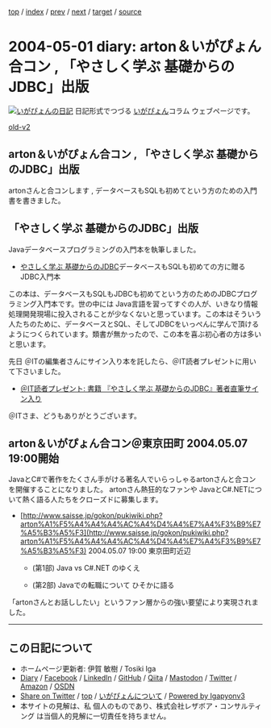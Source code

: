 [top](../index.html) 
 / [index](index.html) 
 / [prev](ig040430.html) 
 / [next](ig040502.html) 
 / [target](https://www.igapyon.jp/igapyon/diary/2004/ig040501.html) 
 / [source](https://github.com/igapyon/diary/blob/master/2004/ig040501.src.md) 

2004-05-01 diary: arton＆いがぴょん合コン , 「やさしく学ぶ 基礎からのJDBC」出版
=====================================================================================================
[![いがぴょんの日記](https://www.igapyon.jp/igapyon/diary/images/iga200306s.jpg "いがぴょん")](https://www.igapyon.jp/igapyon/diary/memo/memoigapyon.html) 日記形式でつづる [いがぴょん](https://www.igapyon.jp/igapyon/diary/memo/memoigapyon.html)コラム ウェブページです。

[old-v2](ig040501-orig.html)

## arton＆いがぴょん合コン , 「やさしく学ぶ 基礎からのJDBC」出版

artonさんと合コンします , データベースもSQLも初めてという方のための入門書を書きました。


## 「やさしく学ぶ 基礎からのJDBC」出版

Javaデータベースプログラミングの入門本を執筆しました。

* [やさしく学ぶ 基礎からのJDBC](../../book/jdbc.html)データベースもSQLも初めての方に贈る JDBC入門本

この本は、データベースもSQLもJDBCも初めてという方のためのJDBCプログラミング入門本です。世の中には Java言語を習ってすぐの人が、いきなり情報処理開発現場に投入されることが少なくないと思っています。この本はそういう人たちのために、データベースとSQL、そしてJDBCをいっぺんに学んで頂けるようにつくられています。類書が無かったので、この本を喜ぶ初心者の方は多いと思います。

先日 ＠ITの編集者さんにサイン入り本を託したら、＠IT読者プレゼントに用いて下さいました。

* [＠IT読者プレゼント: 書籍 『やさしく学ぶ 基礎からのJDBC』著者直筆サイン入り ](http://www.atmarkit.co.jp/present/pr_index.html#jdbc0404)

＠ITさま、どうもありがとうございます。

## arton＆いがぴょん合コン＠東京田町 2004.05.07 19:00開始

JavaとC#で著作をたくさん手がける著名人でいらっしゃるartonさんと合コンを開催することになりました。
artonさん熱狂的なファンや JavaとC#.NETについて熱く語る人たちをクローズドに募集します。

* [http://www.saisse.jp/gokon/pukiwiki.php?arton%A1%F5%A4%A4%A4%AC%A4%D4%A4%E7%A4%F3%B9%E7%A5%B3%A5%F3](http://www.saisse.jp/gokon/pukiwiki.php?arton%A1%F5%A4%A4%A4%AC%A4%D4%A4%E7%A4%F3%B9%E7%A5%B3%A5%F3)
  2004.05.07 19:00 東京田町近辺
  
  * (第1部) Java vs C#.NET のゆくえ
    
  * (第2部) Javaでの転職について ひそかに語る
  

「artonさんとお話ししたい」というファン層からの強い要望により実現されました。


----------------------------------------------------------------------------------------------------

## この日記について

* ホームページ更新者: 伊賀 敏樹 / Tosiki Iga
* [Diary](https://www.igapyon.jp/igapyon/diary/) / [Facebook](https://www.facebook.com/igapyon) / [LinkedIn](https://www.linkedin.com/in/toshikiiga) / [GitHub](https://github.com/igapyon) / [Qiita](https://qiita.com/igapyon) / [Mastodon](https://social.vivaldi.net/@igapyon) / [Twitter](https://twitter.com/ToshikiIga) / [Amazon](https://www.amazon.co.jp/%E4%BC%8A%E8%B3%80-%E6%95%8F%E6%A8%B9/e/B004LTQWCQ) / [OSDN](https://ja.osdn.net/users/iga/)
* [Share on Twitter](https://twitter.com/intent/tweet?hashtags=igapyon%2Cdiary%2C%E3%81%84%E3%81%8C%E3%81%B4%E3%82%87%E3%82%93&text=arton%EF%BC%86%E3%81%84%E3%81%8C%E3%81%B4%E3%82%87%E3%82%93%E5%90%88%E3%82%B3%E3%83%B3+%2C+%E3%80%8C%E3%82%84%E3%81%95%E3%81%97%E3%81%8F%E5%AD%A6%E3%81%B6+%E5%9F%BA%E7%A4%8E%E3%81%8B%E3%82%89%E3%81%AEJDBC%E3%80%8D%E5%87%BA%E7%89%88&url=https%3A%2F%2Fwww.igapyon.jp%2Figapyon%2Fdiary%2F2004%2Fig040501.html) / [top](../index.html) / [いがぴょんについて](https://www.igapyon.jp/igapyon/diary/memo/memoigapyon.html) / [Powered by Igapyonv3](https://github.com/igapyon/igapyonv3)
* 本サイトの見解は、私 個人のものであり、株式会社レザボア・コンサルティング は当個人的見解に一切責任を持ちません。 
